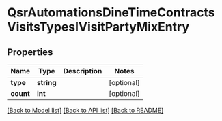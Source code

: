 # QsrAutomationsDineTimeContractsVisitsTypesIVisitPartyMixEntry

## Properties
Name | Type | Description | Notes
------------ | ------------- | ------------- | -------------
**type** | **string** |  | [optional] 
**count** | **int** |  | [optional] 

[[Back to Model list]](../README.md#documentation-for-models) [[Back to API list]](../README.md#documentation-for-api-endpoints) [[Back to README]](../README.md)


